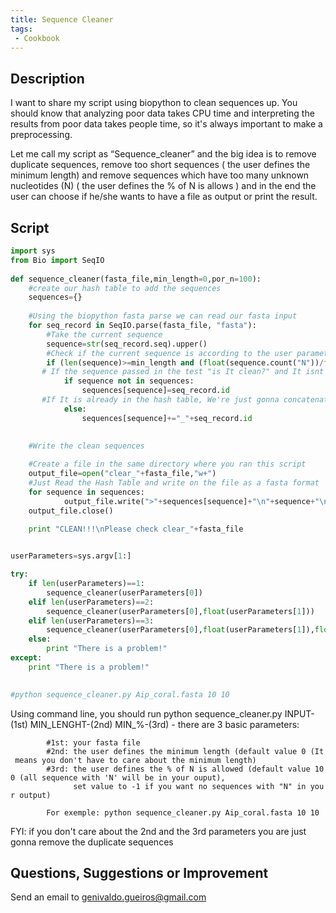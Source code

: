 ```yaml
---
title: Sequence Cleaner
tags:
 - Cookbook
---
```


Description
-----------

I want to share my script using biopython to clean sequences up. You
should know that analyzing poor data takes CPU time and interpreting the
results from poor data takes people time, so it's always important to
make a preprocessing.

Let me call my script as “Sequence\_cleaner” and the big idea is to
remove duplicate sequences, remove too short sequences ( the user
defines the minimum length) and remove sequences which have too many
unknown nucleotides (N) ( the user defines the % of N is allows ) and in
the end the user can choose if he/she wants to have a file as output or
print the result.

Script
------

``` python
import sys
from Bio import SeqIO
 
def sequence_cleaner(fasta_file,min_length=0,por_n=100):
    #create our hash table to add the sequences
    sequences={}
 
    #Using the biopython fasta parse we can read our fasta input
    for seq_record in SeqIO.parse(fasta_file, "fasta"):
        #Take the current sequence
        sequence=str(seq_record.seq).upper()
        #Check if the current sequence is according to the user parameters
        if (len(sequence)>=min_length and (float(sequence.count("N"))/float(len(sequence)))*100<=por_n):
       # If the sequence passed in the test "is It clean?" and It isnt in the hash table , the sequence and Its id are going to be in the hash
            if sequence not in sequences:
                sequences[sequence]=seq_record.id
       #If It is already in the hash table, We're just gonna concatenate the ID of the current sequence to another one that is already in the hash table
            else:
                sequences[sequence]+="_"+seq_record.id
 

    #Write the clean sequences
 
    #Create a file in the same directory where you ran this script
    output_file=open("clear_"+fasta_file,"w+")
    #Just Read the Hash Table and write on the file as a fasta format
    for sequence in sequences:
            output_file.write(">"+sequences[sequence]+"\n"+sequence+"\n")
    output_file.close()
    
    print "CLEAN!!!\nPlease check clear_"+fasta_file


userParameters=sys.argv[1:]

try:
    if len(userParameters)==1:
        sequence_cleaner(userParameters[0])
    elif len(userParameters)==2:
        sequence_cleaner(userParameters[0],float(userParameters[1]))
    elif len(userParameters)==3:
        sequence_cleaner(userParameters[0],float(userParameters[1]),float(userParameters[2]))
    else:
        print "There is a problem!"
except:
    print "There is a problem!"

    
#python sequence_cleaner.py Aip_coral.fasta 10 10
```

Using command line, you should run python sequence\_cleaner.py
INPUT-(1st) MIN\_LENGHT-(2nd) MIN\_%-(3rd) - there are 3 basic
parameters:

`        #1st: your fasta file `  
`        #2nd: the user defines the minimum length (default value 0 (It means you don't have to care about the minimum length)`  
`        #3rd: the user defines the % of N is allowed (default value 100 (all sequence with 'N' will be in your ouput), `  
`              set value to -1 if you want no sequences with "N" in your output)`

`        For exemple: python sequence_cleaner.py Aip_coral.fasta 10 10`

FYI: if you don't care about the 2nd and the 3rd parameters you are just
gonna remove the duplicate sequences

Questions, Suggestions or Improvement
-------------------------------------

Send an email to genivaldo.gueiros@gmail.com
